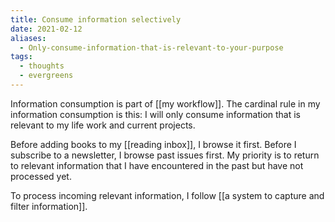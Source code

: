 ```yaml
---
title: Consume information selectively
date: 2021-02-12
aliases:
  - Only-consume-information-that-is-relevant-to-your-purpose
tags:
  - thoughts
  - evergreens
---
```

Information consumption is part of [[my workflow]]. The cardinal rule in my information consumption is this: I will only consume information that is relevant to my life work and current projects.

Before adding books to my [[reading inbox]], I browse it first. Before I subscribe to a newsletter, I browse past issues first. My priority is to return to relevant information that I have encountered in the past but have not processed yet.

To process incoming relevant information, I follow [[a system to capture and filter information]].